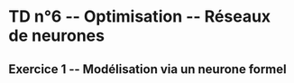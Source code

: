 # TD n°6 -- Optimisation -- Réseaux de neurones

## Exercice 1 -- Modélisation via un neurone formel